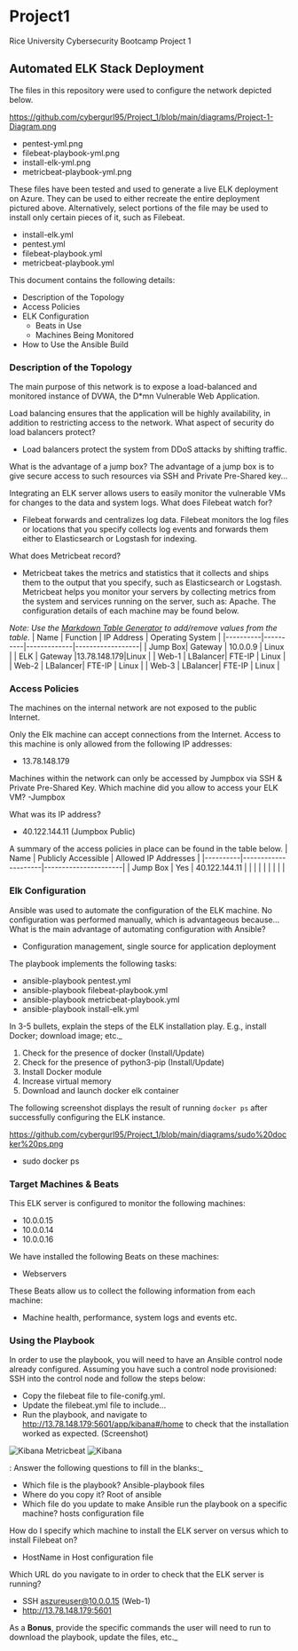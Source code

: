 # Project1
Rice University Cybersecurity Bootcamp Project 1


## Automated ELK Stack Deployment
The files in this repository were used to configure the network depicted below.

https://github.com/cybergurl95/Project_1/blob/main/diagrams/Project-1-Diagram.png

- pentest-yml.png
- filebeat-playbook-yml.png
- install-elk-yml.png
- metricbeat-playbook-yml.png

These files have been tested and used to generate a live ELK deployment on Azure. They can be used to either recreate the entire deployment pictured above. Alternatively, select portions of the file may be used to install only certain pieces of it, such as Filebeat.
  - install-elk.yml
  - pentest.yml
  - filebeat-playbook.yml
  - metricbeat-playbook.yml

This document contains the following details:
- Description of the Topology
- Access Policies
- ELK Configuration
  - Beats in Use
  - Machines Being Monitored
- How to Use the Ansible Build


### Description of the Topology


The main purpose of this network is to expose a load-balanced and monitored instance of DVWA, the D*mn Vulnerable Web Application.

Load balancing ensures that the application will be highly availability, in addition to restricting access to the network. 
What aspect of security do load balancers protect?
- Load balancers protect the system from DDoS attacks by shifting traffic. 

What is the advantage of a jump box?
The advantage of a jump box is to give secure access to such resources via SSH and Private Pre-Shared key... 


Integrating an ELK server allows users to easily monitor the vulnerable VMs for changes to the data and system logs. 
What does Filebeat watch for?
- Filebeat forwards and centralizes log data. Filebeat monitors the log files or locations that you specify collects log events and forwards them either to Elasticsearch or Logstash for indexing.

What does Metricbeat record?
- Metricbeat takes the metrics and statistics that it collects and ships them to the output that you specify, such as Elasticsearch or Logstash. Metricbeat helps you monitor your servers by collecting metrics from the system and services running on the server, such as: Apache.
The configuration details of each machine may be found below.


_Note: Use the [Markdown Table Generator](http://www.tablesgenerator.com/markdown_tables) to add/remove values from the table_.
| Name     | Function | IP Address  | Operating System |
|----------|----------|-------------|------------------|
| Jump Box| Gateway  | 10.0.0.9    | Linux           |
| ELK       | Gateway  |13.78.148.179|Linux          |
| Web-1    | LBalancer| FTE-IP      | Linux            |
| Web-2    | LBalancer| FTE-IP      | Linux            |
| Web-3    | LBalancer| FTE-IP      | Linux            |


### Access Policies

The machines on the internal network are not exposed to the public Internet. 

Only the Elk machine can accept connections from the Internet. Access to this machine is only allowed from the following IP addresses:
- 13.78.148.179

Machines within the network can only be accessed by Jumpbox via SSH & Private Pre-Shared Key. Which machine did you allow to access your ELK VM? 
-Jumpbox

What was its IP address?
- 40.122.144.11 (Jumpbox Public)

A summary of the access policies in place can be found in the table below.
| Name     | Publicly Accessible | Allowed IP Addresses |
|----------|---------------------|----------------------|
| Jump Box |   Yes               | 40.122.144.11        |
|          |                     |                      |
|          |                     |                      |


### Elk Configuration

Ansible was used to automate the configuration of the ELK machine. No configuration was performed manually, which is advantageous because...
What is the main advantage of automating configuration with Ansible?
- Configuration management, single source for application deployment


The playbook implements the following tasks:
- ansible-playbook pentest.yml
- ansible-playbook filebeat-playbook.yml
- ansible-playbook metricbeat-playbook.yml
- ansible-playbook install-elk.yml


In 3-5 bullets, explain the steps of the ELK installation play. E.g., install Docker; download image; etc._
1.  Check for the presence of docker (Install/Update)
2.  Check for the presence of python3-pip (Install/Update)
3.  Install Docker module
4.  Increase virtual memory
5.  Download and launch docker elk container


The following screenshot displays the result of running `docker ps` after successfully configuring the ELK instance.

https://github.com/cybergurl95/Project_1/blob/main/diagrams/sudo%20docker%20ps.png
- sudo docker ps

### Target Machines & Beats

This ELK server is configured to monitor the following machines:
- 10.0.0.15
- 10.0.0.14
- 10.0.0.16

We have installed the following Beats on these machines:
- Webservers

These Beats allow us to collect the following information from each machine:
- Machine health, performance, system logs and events etc.  

### Using the Playbook

In order to use the playbook, you will need to have an Ansible control node already configured. Assuming you have such a control node provisioned: 
SSH into the control node and follow the steps below:

- Copy the filebeat file to file-conifg.yml.
- Update the filebeat.yml file to include...
- Run the playbook, and navigate to http://13.78.148.179:5601/app/kibana#/home to check that the installation worked as expected.  (Screenshot)

![Kibana Metricbeat](https://user-images.githubusercontent.com/93356171/155827203-fd403887-58a5-44df-a102-0648cda04e5f.png)
![Kibana ](https://user-images.githubusercontent.com/93356171/155827231-47fb3e92-804d-4a3c-b5cc-cd6d96d00d0c.png)


: Answer the following questions to fill in the blanks:_

- Which file is the playbook? Ansible-playbook files   
- Where do you copy it? Root of ansible 
- Which file do you update to make Ansible run the playbook on a specific machine? hosts configuration file

How do I specify which machine to install the ELK server on versus which to install Filebeat on?
- HostName in Host configuration file

Which URL do you navigate to in order to check that the ELK server is running?
- SSH aszureuser@10.0.0.15 (Web-1)
- http://13.78.148.179:5601

As a **Bonus**, provide the specific commands the user will need to run to download the playbook, update the files, etc._

